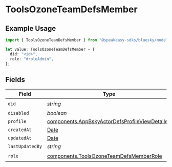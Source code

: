 # ToolsOzoneTeamDefsMember

## Example Usage

```typescript
import { ToolsOzoneTeamDefsMember } from "@speakeasy-sdks/bluesky/models/components";

let value: ToolsOzoneTeamDefsMember = {
  did: "<id>",
  role: "#roleAdmin",
};
```

## Fields

| Field                                                                                                            | Type                                                                                                             | Required                                                                                                         | Description                                                                                                      |
| ---------------------------------------------------------------------------------------------------------------- | ---------------------------------------------------------------------------------------------------------------- | ---------------------------------------------------------------------------------------------------------------- | ---------------------------------------------------------------------------------------------------------------- |
| `did`                                                                                                            | *string*                                                                                                         | :heavy_check_mark:                                                                                               | N/A                                                                                                              |
| `disabled`                                                                                                       | *boolean*                                                                                                        | :heavy_minus_sign:                                                                                               | N/A                                                                                                              |
| `profile`                                                                                                        | [components.AppBskyActorDefsProfileViewDetailed](../../models/components/appbskyactordefsprofileviewdetailed.md) | :heavy_minus_sign:                                                                                               | N/A                                                                                                              |
| `createdAt`                                                                                                      | [Date](https://developer.mozilla.org/en-US/docs/Web/JavaScript/Reference/Global_Objects/Date)                    | :heavy_minus_sign:                                                                                               | N/A                                                                                                              |
| `updatedAt`                                                                                                      | [Date](https://developer.mozilla.org/en-US/docs/Web/JavaScript/Reference/Global_Objects/Date)                    | :heavy_minus_sign:                                                                                               | N/A                                                                                                              |
| `lastUpdatedBy`                                                                                                  | *string*                                                                                                         | :heavy_minus_sign:                                                                                               | N/A                                                                                                              |
| `role`                                                                                                           | [components.ToolsOzoneTeamDefsMemberRole](../../models/components/toolsozoneteamdefsmemberrole.md)               | :heavy_check_mark:                                                                                               | N/A                                                                                                              |